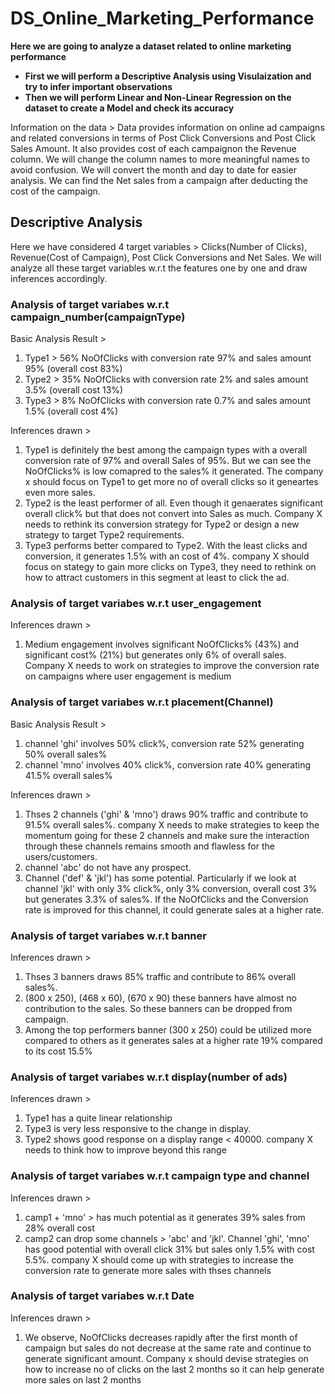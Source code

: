 # DS_Online_Marketing_Performance

**Here we are going to analyze a dataset related to online marketing performance**
- **First we will perform a Descriptive Analysis using Visulaization and try to infer important observations**
- **Then we will perform Linear and Non-Linear Regression on the dataset to create a Model and check its accuracy**

Information on the data >
Data provides information on online ad campaigns and related conversions in terms of Post Click Conversions and Post Click Sales Amount. 
It also provides cost of each campaignon the Revenue column. 
We will change the column names to more meaningful names to avoid confusion. 
We will convert the month and day to date for easier analysis. 
We can find the Net sales from a campaign after deducting the cost of the campaign. 


## Descriptive Analysis
Here we have considered 4 target variables > Clicks(Number of Clicks), Revenue(Cost of Campaign), Post Click Conversions and Net Sales. We will analyze all these target variables w.r.t the features one by one and draw inferences accordingly.

### Analysis of target variabes w.r.t campaign_number(campaignType)

Basic Analysis Result >
1. Type1 > 56% NoOfClicks with conversion rate 97% and sales amount 95% (overall cost 83%)
2. Type2 > 35% NoOfClicks with conversion rate 2% and sales amount 3.5% (overall cost 13%)
3. Type3 > 8% NoOfClicks with conversion rate 0.7% and sales amount 1.5% (overall cost 4%)

Inferences drawn >
1. Type1 is definitely the best among the campaign types with a overall conversion rate of 97% and overall Sales of 95%. But we can see the NoOfClicks% is low comapred to the sales% it generated. The company x should focus on Type1 to get more no of overall clicks so it geneartes even more sales.
2. Type2 is the least performer of all. Even though it genaerates significant overall click% but that does not convert into Sales as much. Company X needs to rethink its conversion strategy for Type2 or design a new strategy to target Type2 requirements.
3. Type3 performs better compared to Type2. With the least clicks and conversion, it generates 1.5% with an cost of 4%. company X should focus on stategy to gain more clicks on Type3, they need to rethink on how to attract customers in this segment at least to click the ad.

### Analysis of target variabes w.r.t user_engagement

Inferences drawn >
1. Medium engagement involves significant NoOfClicks% (43%) and significant cost% (21%) but generates only 6% of overall sales. Company X needs to work on strategies to improve the conversion rate on campaigns where user engagement is medium

   
### Analysis of target variabes w.r.t placement(Channel)

Basic Analysis Result >
1. channel 'ghi' involves 50% click%, conversion rate 52% generating 50% overall sales%
2. channel 'mno' involves 40% click%, conversion rate 40% generating 41.5% overall sales%

Inferences drawn >
1. Thses 2 channels ('ghi' & 'mno') draws 90% traffic and contribute to 91.5% overall sales%. company X needs to make strategies to keep the momentum going for these 2 channels and make sure the interaction through these channels remains smooth and flawless for the users/customers.
2. channel 'abc' do not have any prospect.
3. Channel ('def' & 'jkl') has some potential. Particularly if we look at channel 'jkl' with only 3% click%, only 3% conversion, overall cost 3% but generates 3.3% of sales%. If the NoOfClicks and the Conversion rate is improved for this channel, it could generate sales at a higher rate.

### Analysis of target variabes w.r.t banner

Inferences drawn >
1. Thses 3 banners draws 85% traffic and contribute to 86% overall sales%.
2. (800 x 250), (468 x 60), (670 x 90) these banners have almost no contribution to the sales. So these banners can be dropped from campaign.
3. Among the top performers banner (300 x 250) could be utilized more compared to others as it generates sales at a higher rate 19% compared to its cost 15.5%

### Analysis of target variabes w.r.t display(number of ads)

Inferences drawn >
1. Type1 has a quite linear relationship
2. Type3 is very less responsive to the change in display.
3. Type2 shows good response on a display range < 40000. company X needs to think how to improve beyond this range


### Analysis of target variabes w.r.t campaign type and channel

Inferences drawn >
1. camp1 + 'mno' > has much potential as it generates 39% sales from 28% overall cost
2. camp2 can drop some channels > 'abc' and 'jkl'. Channel 'ghi', 'mno' has good potential with overall click 31% but sales only 1.5% with cost 5.5%. company X should come up with strategies to increase the conversion rate to generate more sales with thses channels

### Analysis of target variabes w.r.t Date

Inferences drawn >
1. We observe, NoOfClicks decreases rapidly after the first month of campaign but sales do not decrease at the same rate and continue to generate significant amount. Company x should devise strategies on how to increase no of clicks on the last 2 months so it can help generate more sales on last 2 months

